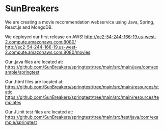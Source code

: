 # SunBreakers  

We are creating a movie recommendation webservice using Java, Spring, React.js and MongoDB.    
  
We deployed our first release on AWS!
http://ec2-54-244-166-19.us-west-2.compute.amazonaws.com:8080/  
http://ec2-54-244-166-19.us-west-2.compute.amazonaws.com:8080/movies

Our .java files are located at:  
https://github.com/SunBreakers/springtest/tree/main/src/main/java/com/example/springtest

Our .html files are located at:  
https://github.com/SunBreakers/springtest/tree/main/src/main/resources/static
https://github.com/SunBreakers/springtest/tree/main/src/main/resources/templates

Our JUnit test files are located at:  
https://github.com/SunBreakers/springtest/tree/main/src/test/java/com/example/springtest  